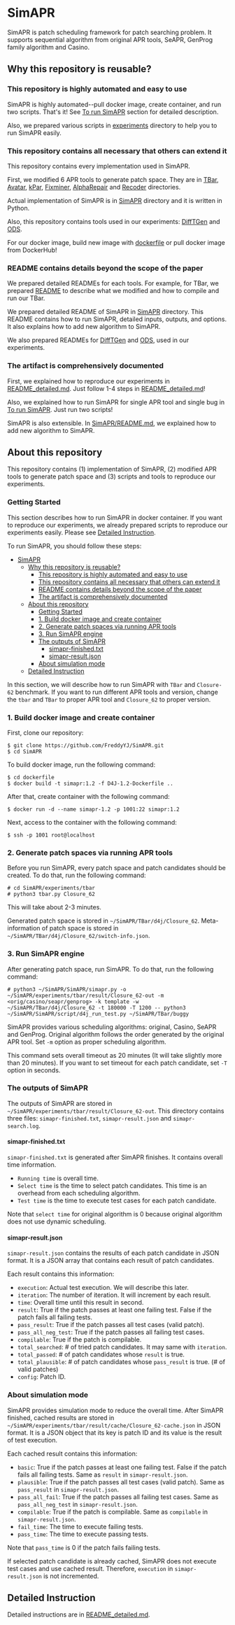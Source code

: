 # SimAPR
SimAPR is patch scheduling framework for patch searching problem.
It supports sequential algorithm from original APR tools, SeAPR, GenProg family algorithm and Casino.

## Why this repository is reusable?
### This repository is highly automated and easy to use
SimAPR is highly automated--pull docker image, create container, and run two scripts. That's it!
See [To run SimAPR](./README_detailed.md#to-run-simapr) section for detailed description.

Also, we prepared various scripts in [experiments](./experiments/) directory to help you to run SimAPR easily.

### This repository contains all necessary that others can extend it
This repository contains every implementation used in SimAPR.

First, we modified 6 APR tools to generate patch space.
They are in [TBar](./TBar), [Avatar](./Avatar), [kPar](./kPar), [Fixminer](./Fixminer), [AlphaRepair](./AlphaRepair) and [Recoder](./Recoder) directories.

Actual implementation of SimAPR is in [SimAPR](./SimAPR) directory and it is written in Python.

Also, this repository contains tools used in our experiments: [DiffTGen](./DiffTGen/) and [ODS](./ODS/).

For our docker image, build new image with [dockerfile](./dockerfile/) or pull docker image from DockerHub!

### README contains details beyond the scope of the paper
We prepared detailed READMEs for each tools.
For example, for TBar, we prepared [README](./TBar/README.md) to describe what we modified and how to compile and run our TBar.

We prepared detailed README of SimAPR in [SimAPR](./SimAPR/) directory.
This README contains how to run SimAPR, detailed inputs, outputs, and options.
It also explains how to add new algorithm to SimAPR.

We also prepared READMEs for [DiffTGen](./DiffTGen/README.md) and [ODS](./ODS/README.md), used in our experiments.

### The artifact is comprehensively documented
First, we explained how to reproduce our experiments in [README_detailed.md](./README_detailed.md).
Just follow 1-4 steps in [README_detailed.md](./README_detailed.md)!

Also, we explained how to run SimAPR for single APR tool and single bug in [To run SimAPR](./README_detailed.md#to-run-simapr).
Just run two scripts!

SimAPR is also extensible. In [SimAPR/README.md](./SimAPR/README.md#How-to-Add-and-Run-a-New-Patch-Scheduling-Algorithm), we explained how to add new algorithm to SimAPR.

## About this repository
<!-- <img src="./overview.png" alt="overview" width="600" title="Overview of SimAPR">

Figure: Overview of SimAPR -->

This repository contains (1) implementation of SimAPR, (2) modified APR tools to generate patch space and (3) scripts and tools to reproduce our experiments. 

### Getting Started
This section describes how to run SimAPR in docker container.
If you want to reproduce our experiments, we already prepared scripts to reproduce our experiments easily.
Please see [Detailed Instruction](#detailed-instruction).

To run SimAPR, you should follow these steps:
- [SimAPR](#simapr)
  - [Why this repository is reusable?](#why-this-repository-is-reusable)
    - [This repository is highly automated and easy to use](#this-repository-is-highly-automated-and-easy-to-use)
    - [This repository contains all necessary that others can extend it](#this-repository-contains-all-necessary-that-others-can-extend-it)
    - [README contains details beyond the scope of the paper](#readme-contains-details-beyond-the-scope-of-the-paper)
    - [The artifact is comprehensively documented](#the-artifact-is-comprehensively-documented)
  - [About this repository](#about-this-repository)
    - [Getting Started](#getting-started)
    - [1. Build docker image and create container](#1-build-docker-image-and-create-container)
    - [2. Generate patch spaces via running APR tools](#2-generate-patch-spaces-via-running-apr-tools)
    - [3. Run SimAPR engine](#3-run-simapr-engine)
    - [The outputs of SimAPR](#the-outputs-of-simapr)
      - [simapr-finished.txt](#simapr-finishedtxt)
      - [simapr-result.json](#simapr-resultjson)
    - [About simulation mode](#about-simulation-mode)
  - [Detailed Instruction](#detailed-instruction)

In this section, we will describe how to run SimAPR with `TBar` and `Closure-62` benchmark.
If you want to run different APR tools and version, change the `tbar` and `TBar` to proper APR tool and `Closure_62` to proper version.

### 1. Build docker image and create container
First, clone our repository:
```
$ git clone https://github.com/FreddyYJ/SimAPR.git
$ cd SimAPR
```

To build docker image, run the following command:
```
$ cd dockerfile
$ docker build -t simapr:1.2 -f D4J-1.2-Dockerfile ..
```

After that, create container with the following command:
```
$ docker run -d --name simapr-1.2 -p 1001:22 simapr:1.2
```

Next, access to the container with the following command:
```
$ ssh -p 1001 root@localhost
```

### 2. Generate patch spaces via running APR tools
Before you run SimAPR, every patch space and patch candidates should be created. To do that, run the following command:
```
# cd SimAPR/experiments/tbar
# python3 tbar.py Closure_62
```

This will take about 2-3 minutes.

Generated patch space is stored in `~/SimAPR/TBar/d4j/Closure_62`.
Meta-information of patch space is stored in `~/SimAPR/TBar/d4j/Closure_62/switch-info.json`.

### 3. Run SimAPR engine
After generating patch space, run SimAPR. To do that, run the following command:
```
# python3 ~/SimAPR/SimAPR/simapr.py -o ~/SimAPR/experiments/tbar/result/Closure_62-out -m <orig/casino/seapr/genprog> -k template -w ~/SimAPR/TBar/d4j/Closure_62 -t 180000 -T 1200 -- python3 ~/SimAPR/SimAPR/script/d4j_run_test.py ~/SimAPR/TBar/buggy
```

SimAPR provides various scheduling algorithms: original, Casino, SeAPR and GenProg.
Original algorithm follows the order generated by the original APR tool.
Set `-m` option as proper scheduling algorithm.

This command sets overall timeout as 20 minutes (It will take slightly more than 20 minutes).
If you want to set timeout for each patch candidate, set `-T` option in seconds.

### The outputs of SimAPR
The outputs of SimAPR are stored in `~/SimAPR/experiments/tbar/result/Closure_62-out`.
This directory contains three files: `simapr-finished.txt`, `simapr-result.json` and `simapr-search.log`.
#### simapr-finished.txt
`simapr-finished.txt` is generated after SimAPR finishes.
It contains overall time information.
* `Running time` is overall time.
* `Select time` is the time to select patch candidates. This time is an overhead from each scheduling algorithm.
* `Test time` is the time to execute test cases for each patch candidate.

Note that `select time` for original algorithm is 0 because original algorithm does not use dynamic scheduling.

#### simapr-result.json
`simapr-result.json` contains the results of each patch candidate in JSON format.
It is a JSON array that contains each result of patch candidates.

Each result contains this information:
* `execution`: Actual test execution. We will describe this later.
* `iteration`: The number of iteration. It will increment by each result.
* `time`: Overall time until this result in second.
* `result`: True if the patch passes at least one failing test. False if the patch fails all failing tests.
* `pass_result`: True if the patch passes all test cases (valid patch).
* `pass_all_neg_test`: True if the patch passes all failing test cases.
* `compilable`: True if the patch is compilable.
* `total_searched`: # of tried patch candidates. It may same with `iteration`.
* `total_passed`: # of patch candidates whose `result` is true.
* `total_plausible`: # of patch candidates whose `pass_result` is true. (# of valid patches)
* `config`: Patch ID.

### About simulation mode
SimAPR provides simulation mode to reduce the overall time.
After SimAPR finished, cached results are stored in `~/SimAPR/experiments/tbar/result/cache/Closure_62-cache.json` in JSON format.
It is a JSON object that its key is patch ID and its value is the result of test execution.

Each cached result contains this information:
* `basic`: True if the patch passes at least one failing test. False if the patch fails all failing tests. Same as `result` in `simapr-result.json`.
* `plausible`: True if the patch passes all test cases (valid patch). Same as `pass_result` in `simapr-result.json`.
* `pass_all_fail`: True if the patch passes all failing test cases. Same as `pass_all_neg_test` in `simapr-result.json`.
* `compilable`: True if the patch is compilable. Same as `compilable` in `simapr-result.json`.
* `fail_time`: The time to execute failing tests.
* `pass_time`: The time to execute passing tests.

Note that `pass_time` is 0 if the patch fails failing tests.

If selected patch candidate is already cached, SimAPR does not execute test cases and use cached result.
Therefore, `execution` in `simapr-result.json` is not incremented.

## Detailed Instruction
Detailed instructions are in [README_detailed.md](./README_detailed.md).